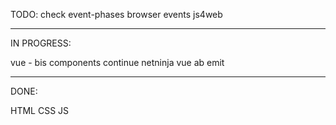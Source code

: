TODO: check event-phases browser events js4web

---

IN PROGRESS:

vue - bis components
continue netninja vue ab emit

---

DONE:

HTML
CSS
JS
